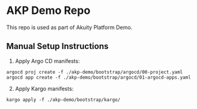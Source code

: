 # AKP Demo Repo

This repo is used as part of Akuity Platform Demo. 

## Manual Setup Instructions

1. Apply Argo CD manifests:

```
argocd proj create -f ./akp-demo/bootstrap/argocd/00-project.yaml
argocd app create -f ./akp-demo/bootstrap/argocd/01-argocd-apps.yaml
```

2. Apply Kargo manifests:

```
kargo apply -f ./akp-demo/bootstrap/kargo/
```
